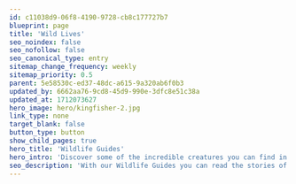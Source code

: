 ```yaml
---
id: c11038d9-06f8-4190-9728-cb8c177727b7
blueprint: page
title: 'Wild Lives'
seo_noindex: false
seo_nofollow: false
seo_canonical_type: entry
sitemap_change_frequency: weekly
sitemap_priority: 0.5
parent: 5e58530c-ed37-48dc-a615-9a320ab6f0b3
updated_by: 6662aa76-9cd8-45d9-990e-3dfc8e51c38a
updated_at: 1712073627
hero_image: hero/kingfisher-2.jpg
link_type: none
target_blank: false
button_type: button
show_child_pages: true
hero_title: 'Wildlife Guides'
hero_intro: 'Discover some of the incredible creatures you can find in or near to the rivers. From wriggly eels to swooping eagles, this precious habitat is a home for an array of stunning wildlife.'
seo_description: 'With our Wildlife Guides you can read the stories of iconic species native to our local area.'
---
```

